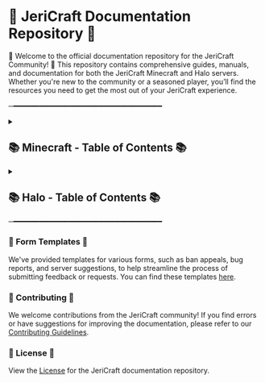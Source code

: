 # 📝 JeriCraft Documentation Repository 📝

🌟 Welcome to the official documentation repository for the JeriCraft Community! 🌟 This repository contains comprehensive
guides, manuals, and documentation for both the JeriCraft Minecraft and Halo servers. Whether you're new to the
community or a seasoned player, you’ll find the resources you need to get the most out of your JeriCraft experience.

─━━━━━━━━━━━━━━━━━━━━━━━━━━━━━━━━━━━
<details>
  <summary><h2>📚 Minecraft - Table of Contents 📚</h2></summary>

1. [About JeriCraft](MINECRAFT/about-the-server/About.md)
2. [Getting Started](MINECRAFT/guides/GettingStarted.md)
3. [Ranks and Commands](MINECRAFT/commands/)
    - [Player Commands](MINECRAFT/commands/PLAYER-COMMANDS.md)
    - [Staff Commands](MINECRAFT/commands/STAFF-COMMANDS.md)
    - [Perk Commands](MINECRAFT/commands/PERK-COMMANDS.md)
4. [Server Features](MINECRAFT/features/)
    - [Main Features](MINECRAFT/features/Main.md)
    - [Additional Features](MINECRAFT/features/AdditionalFeatures.md)
5. [Guides](MINECRAFT/guides/)
    - [AuctionHouse](MINECRAFT/guides/AuctionHouse.md)
    - [ChestShop](MINECRAFT/guides/ChestShop.md)
    - [Economy](MINECRAFT/guides/Economy.md)
    - [Jobs](MINECRAFT/guides/Jobs.md)
    - [LevelledMobs](MINECRAFT/guides/LevelledMobs.md)
    - [mcMMO](MINECRAFT/guides/mcMMO.md)
    - [RealisticSeasons](MINECRAFT/guides/RealisticSeasons.md)
    - [Regions](MINECRAFT/guides/Regions.md)
    - [Slimefun](MINECRAFT/guides/Slimefun.md)
6. [Perks / Webstore](MINECRAFT/webstore/)
7. [Forms and Applications](https://github.com/Chalwk77/JeriCraftDocs/issues/new/choose)
    - [Ban Appeal](https://github.com/Chalwk77/JeriCraftDocs/issues/new?assignees=Chalwk77&labels=Ban+Appeal&projects=&template=ban-appeal.yaml&title=Ban+Appeal+for%3A+%3Cname%3E)
    - [Bug Report](https://github.com/Chalwk77/JeriCraftDocs/issues/new?assignees=Chalwk77&labels=Bug%2CNeeds+Triage&projects=&template=bug-report.yaml&title=%5BBUG%5D+%3Ctitle%3E)
    - [Builder Application](https://github.com/Chalwk77/JeriCraftDocs/issues/new?assignees=Chalwk77&labels=Builder+Application&projects=&template=builder-application.yaml&title=Builder+Application+for%3A+%3Cname%3E)
    - [Submit a Complaint](https://github.com/Chalwk77/JeriCraftDocs/issues/new?assignees=Chalwk77&labels=Complaint&projects=&template=complaints.yaml&title=%5BCOMPLAINT%5D+%3Ctitle%3E)
    - [Report a Player](https://github.com/Chalwk77/JeriCraftDocs/issues/new?assignees=Chalwk77&labels=Report&projects=&template=player-report.yaml&title=%5BREPORT%5D+%3Coffender%3E)
    - [Server Suggestions](https://github.com/Chalwk77/JeriCraftDocs/issues/new?assignees=Chalwk77&labels=Suggestion&projects=&template=server-suggestions.yaml&title=SUGGESTION%3A+%3Ctitle%3E)
    - [Staff Application](https://github.com/Chalwk77/JeriCraftDocs/issues/new?assignees=Chalwk77&labels=staff-application%2Cpending%2Cawaiting-review%2Cawaiting-interview&projects=&template=staff-application.yaml&title=Staff+Application+-+%5BYour+Name%5D)
8. [Contributing](CONTRIBUTING.md)
9. [License](LICENCE.md)

</details>

<details>
  <summary><h2>📚 Halo - Table of Contents 📚</h2></summary>

1. **Divide & Conquer** – **jericraft.net:2301**
2. **Gun Game** – **jericraft.net:2302**
3. **Hunter Prey** – **jericraft.net:2303**
4. **Kill Confirmed** – **jericraft.net:2304**
5. **Market** – **jericraft.net:2305**
6. **Melee** – **jericraft.net:2306**
7. **One In The Chamber** – **jericraft.net:2307**
8. **Rooster CTF** – **jericraft.net:2308**
9. **Sabotage** – **jericraft.net:2309**
10. **Snipers Dream Team Mod** – **jericraft.net:2310**
11. **Tag** – **jericraft.net:2311**
12. **Team Defender** – **jericraft.net:2312**
13. **Zombies** – **jericraft.net:2313**

</details>
─━━━━━━━━━━━━━━━━━━━━━━━━━━━━━━━━━━━

### 📝 Form Templates 📝

We've provided templates for various forms, such as ban appeals, bug reports, and server suggestions, to help streamline
the process of submitting feedback or requests. You can find these
templates [here](https://github.com/Chalwk77/JeriCraftDocs/issues/new/choose).

### 🤝 Contributing 🤝

We welcome contributions from the JeriCraft community! If you find errors or have suggestions for improving the
documentation, please refer to our [Contributing Guidelines](CONTRIBUTING.md).

### 📄 License 📄

View the [License](LICENCE.md) for the JeriCraft documentation repository.
